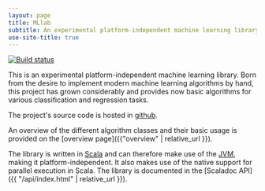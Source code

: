 ```yaml
---
layout: page
title: MLlab
subtitle: An experimental platform-independent machine learning library
use-site-title: true
---
```


[![Build status](https://travis-ci.org/andb0t/MLlab.svg?branch=master)](https://travis-ci.org/andb0t)

This is an experimental platform-independent machine learning library. Born from the desire to implement modern machine learning algorithms by hand, this project has grown considerably and provides now basic algorithms for various classification and regression tasks.

The project's source code is hosted in [github](https://github.com/andb0t/MLlab).

An overview of the different algorithm classes and their basic usage is provided on the [overview page]({{"overview" | relative_url }}).

The library is written in [Scala](https://www.scala-lang.org/) and can therefore make use of the [JVM](https://java.com/), making it platform-independent. It also makes use of the native support for parallel execution in Scala. The library is documented in the [Scaladoc API]({{ "/api/index.html" | relative_url }}).
